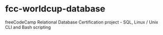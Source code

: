 # fcc-worldcup-database
freeCodeCamp Relational Database Certification project - SQL, Linux / Unix  CLI and Bash scripting

